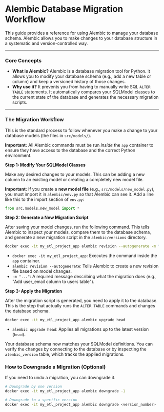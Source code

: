 # Alembic Database Migration Workflow

This guide provides a reference for using Alembic to manage your database
schema. Alembic allows you to make changes to your database structure in a
systematic and version-controlled way.

---

### Core Concepts

- **What is Alembic?** Alembic is a database migration tool for Python. It
  allows you to modify your database schema (e.g., add a new table or column)
  and keep a versioned history of those changes.
- **Why use it?** It prevents you from having to manually write SQL
  `ALTER TABLE` statements. It automatically compares your SQLModel classes to
  the current state of the database and generates the necessary migration
  scripts.

---

### The Migration Workflow

This is the standard process to follow whenever you make a change to your
database models (the files in `src/models/`).

**Important:** All Alembic commands must be run _inside_ the `app` container to
ensure they have access to the database and the correct Python environment.

**Step 1: Modify Your SQLModel Classes**

Make any desired changes to your models. This can be adding a new column to an
existing model or creating a completely new model file.

**Important:** If you create a **new model file** (e.g.,
`src/models/new_model.py`), you must import it in `alembic/env.py` so that
Alembic can see it. Add a line like this to the import section of `env.py`:

```python
from src.models.new_model import *
```

**Step 2: Generate a New Migration Script**

After saving your model changes, run the following command. This tells Alembic
to inspect your models, compare them to the database schema, and generate a new
migration script in the `alembic/versions` directory.

```bash
docker exec -it my_etl_project_app alembic revision --autogenerate -m "A descriptive message about your changes"
```

- `docker exec -it my_etl_project_app`: Executes the command inside the `app`
  container.
- `alembic revision --autogenerate`: Tells Alembic to create a new revision file
  based on model changes.
- `-m "..."`: A required message describing what the migration does (e.g., "Add
  user_email column to users table").

**Step 3: Apply the Migration**

After the migration script is generated, you need to apply it to the database.
This is the step that actually runs the `ALTER TABLE` commands and changes the
database schema.

```bash
docker exec -it my_etl_project_app alembic upgrade head
```

- `alembic upgrade head`: Applies all migrations up to the latest version
  (`head`).

Your database schema now matches your SQLModel definitions. You can verify the
changes by connecting to the database or by inspecting the `alembic_version`
table, which tracks the applied migrations.

### How to Downgrade a Migration (Optional)

If you need to undo a migration, you can downgrade it.

```bash
# Downgrade by one version
docker exec -it my_etl_project_app alembic downgrade -1

# Downgrade to a specific version
docker exec -it my_etl_project_app alembic downgrade <version_number>
```
